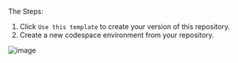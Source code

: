 The Steps:

1. Click `Use this template` to create your version of this repository.
2. Create a new codespace environment from your repository.

![image](https://github.com/polyulabs/codespace_template/assets/218137/3ae1d713-f490-411a-9a7a-f3409af3c4ec)
